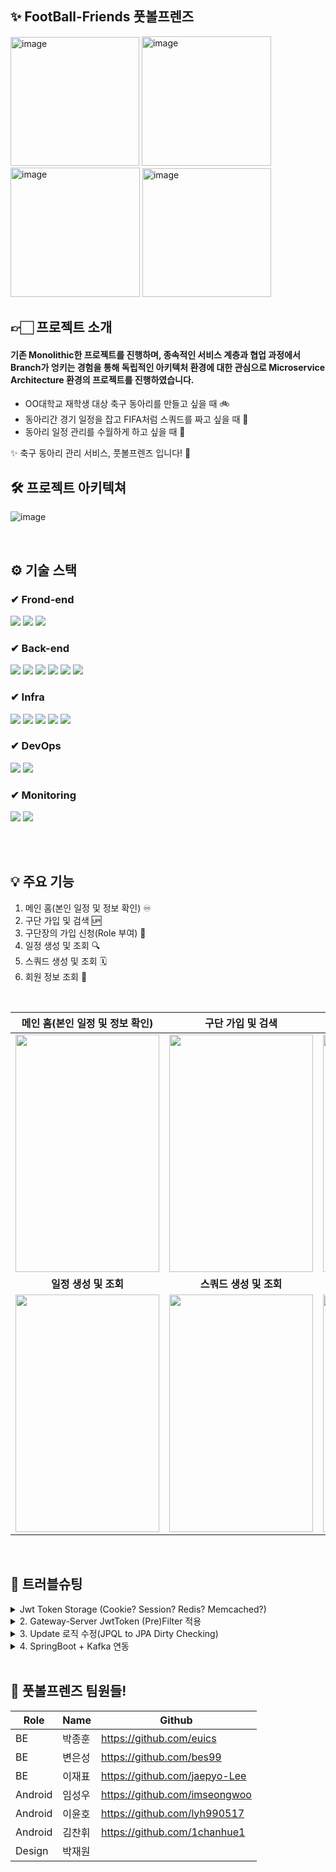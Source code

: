## ✨ FootBall-Friends 풋볼프렌즈
<img width="206" alt="image" src="https://github.com/FootballManagementMSA/.github/assets/103410386/5b741705-368a-4d12-b310-572efea0de48"> <img width="207" alt="image" src="https://github.com/FootballManagementMSA/.github/assets/103410386/42bfc06c-bfa8-40cf-a8cd-b53bee41175c"> <img width="207" alt="image" src="https://github.com/FootballManagementMSA/.github/assets/103410386/0b40df9e-fadc-43ca-a3d9-a267cc9994c0"> <img width="206" alt="image" src="https://github.com/FootballManagementMSA/.github/assets/103410386/5510917d-94a7-47bc-b3d5-aa77a0a257e9">

## 👉🏻 프로젝트 소개 <br>
#### 기존 Monolithic한 프로젝트를 진행하며, 종속적인 서비스 계층과 협업 과정에서 Branch가 엉키는 경험을 통해 독립적인 아키텍처 환경에 대한 관심으로 Microservice Architecture 환경의 프로젝트를 진행하였습니다.
- OO대학교 재학생 대상 축구 동아리를 만들고 싶을 때 🚲
- 동아리간 경기 일정을 잡고 FIFA처럼 스쿼드를 짜고 싶을 때 🔌
- 동아리 일정 관리를 수월하게 하고 싶을 때 👾

✨ 축구 동아리 관리 서비스, 풋볼프렌즈 입니다! 🥳
<br>


## 🛠 프로젝트 아키텍쳐
![image](https://github.com/FootballManagementMSA/.github/assets/103410386/c7ef44b6-a7e4-449b-887b-560b2bbf99ab)

<br>

## ⚙ 기술 스택

### ✔ Frond-end
<div>
<img src="https://img.shields.io/badge/Android-34A853?style=for-the-badge&logo=Android&logoColor=white"/>
<img src="https://img.shields.io/badge/Kotlin-7F52FF?style=for-the-badge&logo=Kotlin&logoColor=white"/>
<img src="https://img.shields.io/badge/Jetpack Compose-4285F4?style=for-the-badge&logo=Jetpack Compose&logoColor=white"/>
</div>

### ✔ Back-end
<div>
<img src="https://img.shields.io/badge/Spring Boot-6DB33F?style=for-the-badge&logo=SpringBoot&logoColor=white"/> <!-- SpringBoot -->
<img src="https://img.shields.io/badge/Spring Security-6DB33F?style=for-the-badge&logo=Spring Security&logoColor=white"/> <!-- Spring Security -->
<img src="https://img.shields.io/badge/Gradle-02303A?style=for-the-badge&logo=Gradle&logoColor=white"/> <!-- Gradle -->
<img src="https://img.shields.io/badge/PostgreSQL-4169E1?style=for-the-badge&logo=PostgreSQL&logoColor=white"/> <!-- PostgreSQL -->
<img src="https://img.shields.io/badge/Redis-DC382D?style=for-the-badge&logo=Redis&logoColor=white"/> <!-- Redis -->
<img src="https://img.shields.io/badge/Apache Kafka-231F20?style=for-the-badge&logo=Apache Kafka&logoColor=white"/> <!-- Apache Kafka -->
</div>

### ✔ Infra
<div>
<img src="https://img.shields.io/badge/Amazon EC2-FF9900?style=for-the-badge&logo=AmazonEC2&logoColor=white"/> <!-- Amazon EC2 -->
<img src="https://img.shields.io/badge/Amazon Route 53-8C4FFF?style=for-the-badge&logo=Amazon Route 53&logoColor=white"> <!-- Amazon Route 53 -->
<img src="https://img.shields.io/badge/Amazon S3-569A31?style=for-the-badge&logo=Amazon S3&logoColor=white"/> <!-- Amazon S3 -->
<img src="https://img.shields.io/badge/Amazon RDS-527FFF?style=for-the-badge&logo=Amazon RDS&logoColor=white"/> <!-- Amazon RDS -->
<img src="https://img.shields.io/badge/AWS Elastic Load Balancing-8C4FFF?style=for-the-badge&logo=AWS Elastic Load Balancing&logoColor=white"/> <!-- AWS Elastic Load Balancing -->
</div>

### ✔ DevOps
<div>
<img src="https://img.shields.io/badge/GitHub Actions-2088FF?style=for-the-badge&logo=GitHub Actions&logoColor=white"/> <!-- Github Actions -->
<img src="https://img.shields.io/badge/Docker-2496ED?style=for-the-badge&logo=Docker&logoColor=white"/> <!-- Docker -->
</div>

### ✔ Monitoring
<div>
<img src="https://img.shields.io/badge/Promethues-E6522C?style=for-the-badge&logo=Promethues&logoColor=white"/> <!-- Promethues -->
<img src="https://img.shields.io/badge/Grafana-F46800?style=for-the-badge&logo=Grafana&logoColor=white"/> <!-- Grafana -->
</div>

<br><br>

## 💡 주요 기능
1. 메인 홈(본인 일정 및 정보 확인) ♾
2. 구단 가입 및 검색 🆙
3. 구단장의 가입 신청(Role 부여) 💬
4. 일정 생성 및 조회 🔍
5. 스쿼드 생성 및 조회 🗓
6. 회원 정보 조회 🚦

<br>

| **메인 홈(본인 일정 및 정보 확인)** | **구단 가입 및 검색** | **구단장의 가입 신청(Role 부여)** |
| :---: | :---: | :---: |
| <img src ="https://github.com/FootballManagementMSA/.github/assets/103410386/6b5ec16a-4830-433e-8a59-75e66a4c77d7" width="230" height="380"/>| <img src ="https://github.com/FootballManagementMSA/.github/assets/103410386/bcef99a5-74b6-4a7a-8f9f-8b79e80ca0d0" width="230" height="380"/> | <img src ="https://github.com/FootballManagementMSA/.github/assets/103410386/5f601733-154f-4f53-a6db-8a1fd4002c50" width="230" height="380" />
| **일정 생성 및 조회** | **스쿼드 생성 및 조회** | **회원 정보 조회** |
| <img src ="https://github.com/FootballManagementMSA/.github/assets/103410386/30f518ff-82b7-43a5-b933-bb4492a1bfbd" width="230" height="380" />  | <img src ="https://github.com/FootballManagementMSA/.github/assets/103410386/caa85a09-f04f-4f25-abc9-24ec55bcb01e" width="230" height="380" />  | <img src ="https://github.com/FootballManagementMSA/.github/assets/103410386/dc1c3482-550d-4901-8952-20a2adc03e94" width="230" height="380" /> |

<br>

## 🔆 트러블슈팅
  
<details>
<summary> Jwt Token Storage (Cookie? Session? Redis? Memcached?) </summary>
<div markdown="1">
<br>

### Refresh Token이란?
Access Token의 유효기간을 짧게하여 보안도 높이고, 편의성도 챙기는 방법이다. 로그인을 완료하면, **유효기간이 짧은 Access Token**과 **유효기간이 긴 Refresh Token**을 발급해준다.
<br><br>
Access Token은 기존에 사용하던 JWT 토큰이라고 생각하면 되고, Refresh Token은 Access Token이 만료되었을 때, 새로 발급해주는 토큰이라고 생각하면 된다.
<br><br>

### Refresh Token의 필요성
Access Token 만료시간을 짧게 하면 보안성은 좋아집니다. 그러나, Access Token의 만료시간을 짧게 가져가면 사이트를 이용하는 회원은 자주 로그인 해야되는 불편함이 있습니다.
<br><br>
따라서, Refresh Token을 이용하여 Access Token을 재발급할 수 있고 Access Token의 유효 기간을 짧고 자주 재발급 하도록 만들어 보안을 강화하면서 사용자는 로그아웃 되어 다시 로그인해야 되는 상황을 주지 않도록 하기 위함입니다.
<br><br>

### Refresh Token을 어디에 저장해야 할까?
Refresh Token은 Access Token을 재발급하기 위한 용도입니다.
<br><br>
Refresh Token을 쿠키에 저장하면 오히려 보안성만 떨어뜨리는 행위가 됩니다. **쿠키는 CSRF 공격에 취약**하다는 점을 가지고 있어 좋지 않은 방법이라고 결론을 내렸습니다.
<br>
마찬가지로 Refresh Token을 **세션 스토리지에 저장하는 것도 XSS 공격의 취약성**을 가지고 있습니다.
<br><br>
따라서 Refresh Token을 Redis에 저장하는 방식을 채택했습니다. 그 이유는
<br>
1. Key - Value 방식, 인메모리 DB 방식으로 빠르게 접근할 수 있습니다.
2. 브라우저에 비해 탈취 가능성이 낮다고 생각하는 redis 서버에 저장하는 방식입니다.
3. Refresh Token은 영구적으로 저장되는 데이터가 아닙니다.
<br><br>

### Redis(In-Memory DB) VS Memcached
레디스는 key-value 쌍으로 데이터를 관리할 수 있는 데이터 스토리지입니다. 모든 데이터를 메모리에(메인 메모리인 RAM) 저장하고 조회하는 in-memory 데이터베이스입니다.
<br><br>
Memcached 라는 인메모리 데이터 스토리지도 있지만, 성능차이가 크게 없고, **Memcached는 문자열만 지원**하기 때문에 Redis를 선택했습니다.
<br>


</div>
</details>


  
<details>
<summary>2. Gateway-Server JwtToken (Pre)Filter 적용</summary>
<div markdown="1">       
<br>
MSA 환경에서 JwtTokenFilter를 적용하는 과정은 Gateway-Server에서 시작합니다. 이 과정에서는 **Filter를 적용하여 모든 요청이 유효한 JWT 토큰을 가지고 있는지 검증**합니다. 검증을 통과한 요청만이 내부 서비스로 전달되며, 이는 보안을 강화하고 서비스 간의 안전한 통신을 보장합니다. 또한, Gateway-Se!
rver는 로드 밸런싱도 담당하여, 요청을 여러 인스턴스에 균등하게 분배합니다. 이러한 과정을 통해 시스템의 안정성과 처리 능력을 높이며, MSA 환경에서의 서비스 운영을 최적화합니다.
<br><br>
<img src ="https://github.com/FootballManagementMSA/.github/assets/103410386/75cec081-64e2-4f36-b1b4-b036bbef20a5"/>
<br><br>
요청이 들어오면, 매핑을 통해 프레디케이트에서 해당 요청이 처리될 조건을 판단합니다. 이후, 작업 실행 전에 **사전 필터(Pre Filter)를 통과**해야 하며, 이는 요청에 대한 초기 처리나 검증을 담당합니다. 조건에 부합하는 서비스가 실행되어, 요청에 대한 실제 로직이 처리됩니다. 작업이 종료된 후에는 후속 필터(Post Filter)를 통과하게 되는데, 이는 응답을 클라이언트로 보내기 전에 필요한 처리를 수행합니다. 필터는 프로퍼티 파일이나 자바 코드를 통해 정의할 수 있으며, 이를 통해 요청과 응답의 흐름을 유연하게 관리할 수 있습니다. 마지막으로, 처리된 응답은 매핑을 거쳐 클라이언트에게 전달됩니다. 이 과정을 통해, Spring Cloud Gateway는 다양한 요청에 대해 조건부 로직 실행, 사전 및 사후 처리를 통한 세밀한 요청/응답 관리를 가능하게 합니다.
<br>
</div>
</details>
  
<details>
<summary>3. Update 로직 수정(JPQL to JPA Dirty Checking)</summary>
<div markdown="1">       
<br>
  
#### 문제 상황: 회원 정보 수정 로직을 구현할 때 @Modifying 어노테이션을 활용하여 Update 쿼리를 직접 작성하여 수정하도록 Repository에서 코드를 구현
JPA를 사용할 때 더티 체킹(Dirty Checking)을 활용하는 것은 매우 JPA스러운 접근 방식입니다. 더티 체킹은 엔터티의 상태가 변경될 때 이를 자동으로 감지하고 변경 사항을 데이터베이스에 반영하는 JPA의 핵심 기능 중 하나입니다. 이 과정은 트랜잭션이 커밋되는 시점에 실행되며, 변경된 엔터티의 스냅샷과 원본 엔터티를 비교하여 자동으로 UPDATE 쿼리를 생성하고 실행합니다.
<br><br>
**더티 체킹을 이용**하면, 개발자는 엔터티의 상태를 직접 관리하고 적절한 시점에 데이터베이스에 반영할 쿼리를 작성할 필요가 없습니다. 이는 **코드의 복잡성을 줄이고**, **오류 발생 가능성을 낮추며**, **개발자가 비즈니스 로직에 더 집중**할 수 있게 해줍니다. 또한, 트랜잭션 커밋 시점에 쓰기 지연 SQL 저장소에 쌓인 쿼리들이 일괄적으로 데이터베이스로 전송되기 때문에 **성능 측면에서도 이점**이 있습니다.
<br><br>

#### Modifying 방식
Spring Data JPA에서는 @Query 애노테이션을 사용하여 직접 정의한 쿼리를 실행할 수 있습니다. 특히, 데이터의 변경을 수반하는 INSERT, DELETE, UPDATE 같은 쿼리를 실행할 때는 @Modifying 애노테이션을 함께 사용해야 합니다. 이 조합을 사용하면 JPA의 변경 감지 기능을 건너뛰고, 쿼리 실행을 더 효율적으로 할 수 있습니다. 예를 들어, 특정 사용자의 이름을 업데이트하는 경우 다음과 같이 작성할 수 있습니다:
  
```
@Transactional
@Modifying
@Query("UPDATE User u SET u.name = :name WHERE u.id = :id")
int updateUserName(@Param("id") Long id, @Param("name") String name);
```

<br>
여기서 @Transactional은 해당 메서드의 실행을 트랜잭션 범위 내에서 처리하겠다는 것을 나타내며, @Modifying은 변경 쿼리를 실행할 것임을 명시합니다. @Query는 실행할 JPQL 쿼리를 정의하고, @Param은 쿼리에 전달될 파라미터를 지정합니다.
<br><br>
또한, JPA에서는 벌크 연산을 지원합니다. 벌크 연산이란, 단일 데이터가 아닌 대량의 데이터에 대한 UPDATE, DELETE 작업을 한 번에 처리하는 것을 의미합니다. 이를 통해 대량의 데이터를 효율적으로 관리할 수 있으며, 성능 개선에도 크게 기여합니다. 예를 들어, 모든 사용자의 나이를 한 살씩 증가시키고자 할 때 다음과 같이 할 수 있습니다:
<br><br>
  
```
@Transactional
@Modifying
@Query("UPDATE User u SET u.age = u.age + 1")
int incrementAllUserAges();
```

<br>
이 코드는 모든 사용자의 나이를 데이터베이스에서 한 번에 업데이트하고, 변경된 행의 수를 반환합니다. @Transactional과 @Modifying을 사용함으로써, JPA를 통해 효율적으로 벌크 연산을 수행할 수 있게 됩니다. 이 방식은 **데이터 처리 작업을 대규모로 진행할 때 특히 유용**하며, 애플리케이션의 성능 최적화에도 크게 기여할 수 있습니다.

<br>
</div>
</details>
  
<details>
 <summary> 4. SpringBoot + Kafka 연동 </summary>
<div markdown="1">       
<br>

#### Kafka란
카프카(Kafka)는 웹사이트, 어플리케이션, 센서 등에서 수집된 데이터를 실시간으로 관리하고 전송하기 위해 설계된 분산 스트리밍 플랫폼입니다. 이 플랫폼은 데이터를 생성하는 어플리케이션과 데이터를 소비하는 어플리케이션 사이에서 중재자 역할을 하며, 데이터의 전송, 처리, 관리를 담당합니다. 카프카 시스템은 여러 요소(노드)로 구성될 수 있으며, 이를 '카프카 클러스터'라고 부릅니다.
<br><br>
이 시스템은 다른 메시징 시스템과 유사하게 어플리케이션과 서버 간의 비동기 데이터 교환을 용이하게 합니다. 또한, 카프카는 하루에 수조 개의 이벤트를 처리할 수 있는 능력을 가지고 있습니다. 간단히 말해, 카프카는 다양한 서비스로부터 나오는 데이터 흐름을 실시간으로 제어하고, 이를 통해 서비스 간 연결을 가능하게 하는 중추적인 역할을 하는 플랫폼입니다. 이를 통해 복잡한 데이터 환경에서도 효율적인 데이터 스트림 관리가 가능해집니다.
<br><br>

#### Kafka의 기본 구성 요소
​![image](https://github.com/FootballManagementMSA/.github/assets/103410386/1bfece66-fdf8-48c9-ba5c-51cc345d0715)
▶ Cluster : 여러 대의 컴퓨터들이 연결되어 하나의 시스템처럼 동작하는 컴퓨터들의 집합 <br>
▶ Producer : 데이터를 만들어내어 전달하는 전달자의 역할 <br>
▶ Consumer : 프로듀서에서 전달한 데이터를 브로커에 요청하여 메시지(데이터)를 소비하는 역할 <br>
▶ Broker : 생산자와 소비자와의 중재자 역할을 하는 역할 <br>
▶ Topic : 보내는 메시지를 구분하기 위한 카테고리화 <br>
<br>
카프카(Kafka)는 기본적으로 listener를 통해 producer로부터의 요청을 받아 처리하는 구조를 가집니다. 이 시스템에서 'KafkaServer'는 broker 역할을 하며, producer와 consumer는 카프카가 제공하는 API를 통해 구현된 어플리케이션을 의미합니다.
<br><br>
카프카 클러스터는 하나 이상의 broker로 구성될 수 있습니다. 클러스터 내의 각 KafkaServer(broker)는 고유한 식별자인 'broker.id'를 부여받습니다. 또한, 이러한 broker는 producer로부터 생성된 메시지를 저장할 위치 정보와 클러스터의 메타정보를 저장 및 관리하기 위해 Zookeeper와 연결됩니다.
<br><br>
Kafka Cluster는 여러 브로커들의 정보를 관리하고 효과적인 리더 선출(leader election)을 위해 Zookeeper를 활용합니다. 특정 broker에 장애가 발생한 경우, 컨트롤러는 변경된 리더 파티션의 정보를 업데이트하기 전에 그 정보를 Zookeeper에 저장하는 방식으로 운영됩니다. 이러한 구조는 카프카 클러스터가 높은 가용성과 신뢰성을 유지할 수 있도록 도와줍니다.
<br><br>

#### Topic
카프카(Kafka)에서 이벤트 스트림은 '토픽(Topic)'이라는 이름으로 저장됩니다. 카프카의 토픽은 구체화된 이벤트 스트림을 의미하며, 연관된 이벤트들을 묶어 영속화하는 역할을 합니다. 이를 데이터베이스의 테이블이나 파일 시스템의 폴더에 비유할 수 있습니다.
<br><br>
토픽은 카프카에서 생산자(Producer)와 소비자(Consumer)를 분리하는 중요한 개념입니다. Producer는 카프카의 토픽에 메시지를 저장(push)하고, Consumer는 저장된 메시지를 읽어(pull)옵니다. 하나의 토픽에는 여러 Producer와 Consumer가 존재할 수 있습니다.
<br><br>
이러한 개념은 간단히 설명하면, 관련된 이벤트들이 모여 스트림을 형성하고, 이 스트림이 카프카에 저장될 때 토픽의 이름으로 저장됩니다. 이러한 과정을 통해 카프카는 대량의 데이터 스트림을 효율적으로 관리하고 처리할 수 있게 됩니다.
<br>
![image](https://github.com/FootballManagementMSA/.github/assets/103410386/f8ebd822-2df2-4526-aaa9-2fb71e2f3bed)
<br><br>

#### Partition
위에서 설명한 카프카의 토픽들은 여러 파티션으로 나눠집니다. 토픽이 카프카에서 일종의 논리적인 개념이라면, 파티션은 토픽에 속한 레코드를 실제 저장소에 저장하는 가장 작은 단위입니다. 각각의 파티션은 Append-Only 방식으로 기록되는 하나의 로그 파일입니다.
<br><br>
![image](https://github.com/FootballManagementMSA/.github/assets/103410386/8ff2043c-0ccb-47f1-90e2-de2596f0e097)
<br><br>

#### 회원 탈퇴 API 구현
회원탈퇴 API 같은 경우, User-Server에서 회원을 탈퇴하면 Team-Server에 존재하는 UserSquad Table에서 삭제해야합니다. 이 상황에서 Kafka를 사용하여 회원 탈퇴 이벤트를 처리하는 경우, User-Server가 Kafka의 Producer 역할을 하고, Team-Server가 Consumer 역할을 합니다.
<br><br>

#### USER-SERVER
1) Kafka Config (USER-SERVER)

```
@Bean
public Map<String, Object> UserProducerConfig() {
    return CommonJsonSerializer.getStringObjectMap(BOOTSTRAP_SERVERS_CONFIG);
}

@Bean
public ProducerFactory<String, Long> deleteUserProducerFactory() {
    return new DefaultKafkaProducerFactory<>(UserProducerConfig());
}

@Bean
public KafkaTemplate<String, Long> deleteUserKafkaTemplate(){
    return new KafkaTemplate<>(deleteUserProducerFactory());
}
```

2) UserKafkaProducer

```
@Component
@RequiredArgsConstructor
public class UserKafkaProducer {
    private final KafkaTemplate<String, Long> deleteUserKafkaTemplate;

    public void deleteUser(Long userId) {
        deleteUserKafkaTemplate.send("user", userId);
    }

```

3) USER-SERVICE

```
@Transactional
public void deleteUser(String studentId) {
    User user = userRepository.findByStudentId(studentId)
            .orElseThrow(() -> new NotFoundException(NOT_FOUND_STATUS_CODE, NOT_REGISTER_USER_EXCEPTION_MESSAGE));
    userRepository.delete(user);
    userKafkaProducer.deleteUser(user.getId());
}
```

#### TEAM-SERVER
1) Kafka Config

```
@Bean
public Map<String, Object> ConsumerConfigs() {
    return CommonJsonDeserializer.getStringObjectMap(BOOTSTRAP_SERVERS_CONFIG, GROUP_ID_CONFIG);
}

@Bean
public ConsumerFactory<String, Long> deleteUserSquadConsumerFactory() {
    return new DefaultKafkaConsumerFactory<>(ConsumerConfigs());
}

@Bean
public ConcurrentKafkaListenerContainerFactory<String, Long> deleteUserSquadListener() {
    ConcurrentKafkaListenerContainerFactory<String, Long> factory =
            new ConcurrentKafkaListenerContainerFactory<>();
    factory.setConsumerFactory(deleteUserSquadConsumerFactory());
    return factory;
}

```

2) TEAM-SERVICE

```
@Transactional
@KafkaListener(topics = "user", groupId = "group_2")
public void deleteUserSqaud(Long userId) {
    userSquadRepository.deleteAllByUserIds(userId);
}
```

<br>
</div>
</details>
  
  <br>
  
## 👻 풋볼프렌즈 팀원들!

|Role|Name|Github|
|---|---|---|
|BE|박종훈|https://github.com/euics|
|BE|변은성|https://github.com/bes99|
|BE|이재표|https://github.com/jaepyo-Lee|
|Android|임성우|https://github.com/imseongwoo|
|Android|이윤호|https://github.com/lyh990517|
|Android|김찬휘|https://github.com/1chanhue1|
|Design|박재원||

<br>
